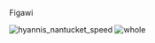 Figawi



![hyannis_nantucket_speed](https://github.com/LucasFJones/LucasFJones.github.io/assets/65695212/837df47a-e686-4ad2-9507-257b191695f8)
![whole](https://github.com/LucasFJones/LucasFJones.github.io/assets/65695212/cb0faa1b-a55a-4ffe-94b4-9cfb41f55ebf)
